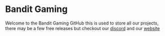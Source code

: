 # Bandit Gaming

Welcome to the Bandit Gaming GitHub this is used to store all our projects, there may be a few free releases but checkout our [discord](https://discord.gg/J77ED5rbbY) and our [website](https://banditgaming.com.au)
